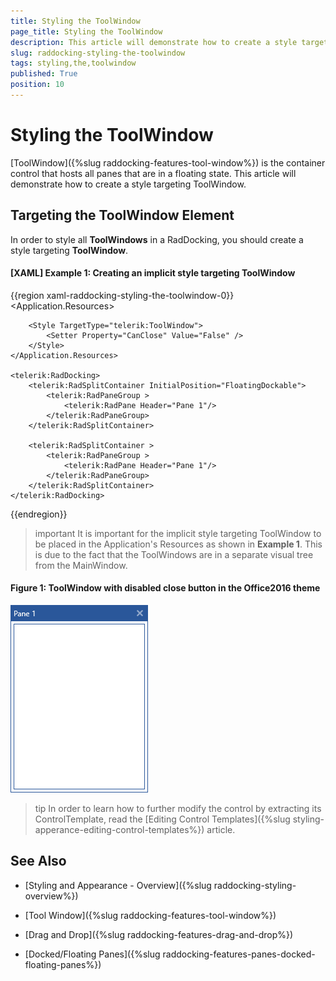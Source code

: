 ```yaml
---
title: Styling the ToolWindow
page_title: Styling the ToolWindow
description: This article will demonstrate how to create a style targeting ToolWindow.
slug: raddocking-styling-the-toolwindow
tags: styling,the,toolwindow
published: True
position: 10
---
```


# Styling the ToolWindow

[ToolWindow]({%slug raddocking-features-tool-window%}) is the container control that hosts all panes that are in a floating state. This article will demonstrate how to create a style targeting ToolWindow. 

## Targeting the ToolWindow Element

In order to style all __ToolWindows__ in a RadDocking, you should create a style targeting __ToolWindow__.

#### __[XAML] Example 1: Creating an implicit style targeting ToolWindow__

{{region xaml-raddocking-styling-the-toolwindow-0}}
    <Application.Resources>
        <!-- If you are using the NoXaml binaries, you will have to base the style on the default one for the theme like so: 
        <Style TargetType="telerik:ToolWindow" BasedOn="{StaticResource ToolWindowStyle}">-->

        <Style TargetType="telerik:ToolWindow">
            <Setter Property="CanClose" Value="False" />
        </Style>
    </Application.Resources>

    <telerik:RadDocking>
        <telerik:RadSplitContainer InitialPosition="FloatingDockable">
            <telerik:RadPaneGroup >
                <telerik:RadPane Header="Pane 1"/>
            </telerik:RadPaneGroup>
        </telerik:RadSplitContainer>

        <telerik:RadSplitContainer >
            <telerik:RadPaneGroup >
                <telerik:RadPane Header="Pane 1"/>
            </telerik:RadPaneGroup>
        </telerik:RadSplitContainer>
    </telerik:RadDocking>
{{endregion}}

>important It is important for the implicit style targeting ToolWindow to be placed in the Application's Resources as shown in __Example 1__. This is due to the fact that the ToolWindows are in a separate visual tree from the MainWindow.

#### __Figure 1: ToolWindow with disabled close button in the Office2016 theme__
![ToolWindow with disabled close button](images/RadDocking_ToolWindow_Style.png)

>tip In order to learn how to further modify the control by extracting its ControlTemplate, read the [Editing Control Templates]({%slug styling-apperance-editing-control-templates%}) article.

## See Also

 * [Styling and Appearance - Overview]({%slug raddocking-styling-overview%})

 * [Tool Window]({%slug raddocking-features-tool-window%})

 * [Drag and Drop]({%slug raddocking-features-drag-and-drop%})

 * [Docked/Floating Panes]({%slug raddocking-features-panes-docked-floating-panes%})